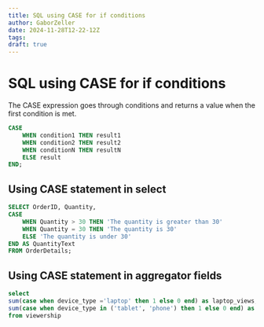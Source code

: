 ```yaml
---
title: SQL using CASE for if conditions
author: GaborZeller
date: 2024-11-28T12-22-12Z
tags:
draft: true
---
```


# SQL using CASE for if conditions

The CASE expression goes through conditions and returns a value when the first condition is met.

```sql
CASE
    WHEN condition1 THEN result1
    WHEN condition2 THEN result2
    WHEN conditionN THEN resultN
    ELSE result
END;
```

## Using CASE statement in select

```sql
SELECT OrderID, Quantity,
CASE
    WHEN Quantity > 30 THEN 'The quantity is greater than 30'
    WHEN Quantity = 30 THEN 'The quantity is 30'
    ELSE 'The quantity is under 30'
END AS QuantityText
FROM OrderDetails;
```

## Using CASE statement in aggregator fields 

```sql
select
sum(case when device_type ='laptop' then 1 else 0 end) as laptop_views,
sum(case when device_type in ('tablet', 'phone') then 1 else 0 end) as mobile_views
from viewership
```




